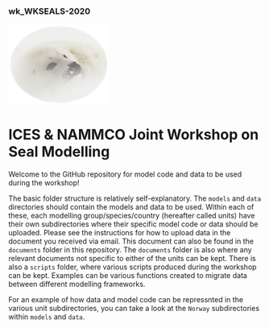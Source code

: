 ### wk_WKSEALS-2020
![Alt text](documents/SealSm.png?raw=true "T.Haug")
# ICES &amp; NAMMCO Joint Workshop on Seal Modelling
Welcome to the GitHub repository for model code and data to be used during the workshop! 

The basic folder structure is relatively self-explanatory. The `models` and `data` directories should contain the models and data to be used. Within each of these, each modelling group/species/country (hereafter called units) have their own subdirectories where their specific model code or data should be uploaded. Please see the instructions for how to upload data in the document you received via email. This document can also be found in the `documents` folder in this repository. The `documents` folder is also where any relevant documents not specific to either of the units can be kept. There is also a `scripts` folder, where various scripts produced during the workshop can be kept. Examples can be various functions created to migrate data between different modelling frameworks.   

For an example of how data and model code can be repressnted in the various unit subdirectories, you can take a look at the `Norway` subdirectories within `models` and `data`.


